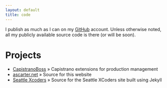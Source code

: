 ```yaml
---
layout: default
title: code
---
```


I publish as much as I can on my [GitHub](http://github.com/ascarter/) account. Unless otherwise noted, all my publicly available source code is there (or will be soon).

# Projects

* [CapistranoBoss](http://github.com/ascarter/capistrano-boss/) &raquo; Capistrano extensions for production management
* [ascarter.net](http://github.com/ascarter/ascarter.github.com) &raquo; Source for this website
* [Seattle Xcoders](http://github.com/xcoders/xcoders.github.com) &raquo; Source for the Seattle XCoders site built using Jekyll

